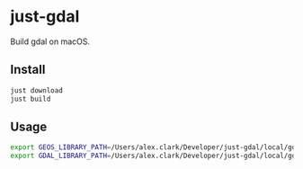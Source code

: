 # just-gdal

Build gdal on macOS. 

## Install

```bash
just download
just build
```

## Usage

```bash
export GEOS_LIBRARY_PATH=/Users/alex.clark/Developer/just-gdal/local/gdal-3.8.5/lib/libgeos_c.dylib
export GDAL_LIBRARY_PATH=/Users/alex.clark/Developer/just-gdal/local/gdal-3.8.5/lib/libgdal.dylib
```
